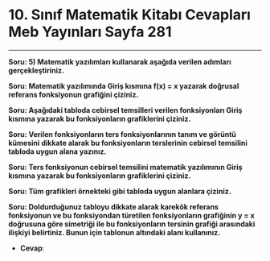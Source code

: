 # 10. Sınıf Matematik Kitabı Cevapları Meb Yayınları Sayfa 281

---

**Soru: 5) Matematik yazılımları kullanarak aşağıda verilen adımları gerçekleştiriniz.**

**Soru: Matematik yazılımında Giriş kısmına f(x) = x yazarak doğrusal referans fonksiyonun grafiğini çiziniz.**

**Soru: Aşağıdaki tabloda cebirsel temsilleri verilen fonksiyonları Giriş kısmına yazarak bu fonksiyonların grafiklerini çiziniz.**

**Soru: Verilen fonksiyonların ters fonksiyonlarının tanım ve görüntü kümesini dikkate alarak bu fonksiyonların terslerinin cebirsel temsilini tabloda uygun alana yazınız.**

**Soru: Ters fonksiyonun cebirsel temsilini matematik yazılımının Giriş kısmına yazarak bu fonksiyonların grafiklerini çiziniz.**

**Soru: Tüm grafikleri örnekteki gibi tabloda uygun alanlara çiziniz.**

**Soru: Doldurduğunuz tabloyu dikkate alarak karekök referans fonksiyonun ve bu fonksiyondan türetilen fonksiyonların grafiğinin y = x doğrusuna göre simetriği ile bu fonksiyonların tersinin grafiği arasındaki ilişkiyi belirtiniz. Bunun için tablonun altındaki alanı kullanınız.**

-   **Cevap**: